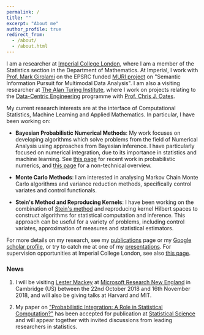 ```yaml
---
permalink: /
title: ""
excerpt: "About me"
author_profile: true
redirect_from: 
  - /about/
  - /about.html
---
```


I am a researcher at [Imperial College London](http://www.imperial.ac.uk/statistics/), where I am a member of the Statistics section in the Department of Mathematics. At Imperial, I work with [Prof. Mark Girolami](https://www.imperial.ac.uk/people/m.girolami) on the EPSRC funded [MURI project](http://vision.jhu.edu/infopursuit/) on "Semantic Information Pursuit for Multimodal Data Analysis". I am also a visiting researcher at [The Alan Turing Institute](https://www.turing.ac.uk/), where I work on projects relating to the [Data-Centric Engineering](https://www.turing.ac.uk/research/research-programmes/data-centric-engineering) programme with [Prof. Chris J. Oates](http://oates.work/). 

My current research interests are at the interface of Computational Statistics, Machine Learning and Applied Mathematics. In particular, I have been working on:

* **Bayesian Probabilistic Numerical Methods**: My work focuses on developing algorithms which solve problems from the field of Numerical Analysis using approaches from Bayesian inference. I have particularly focused on numerical integration, due to its importance in statistics and machine learning. See [this page](http://probabilistic-numerics.org/) for recent work in probabilistic numerics, and [this page](https://www.turing.ac.uk/research/research-projects/probabilistic-numerics) for a non-technical overview.

* **Monte Carlo Methods**: I am interested in analysing Markov Chain Monte Carlo algorithms and variance reduction methods, specifically control variates and control functionals.

* **Stein's Method and Reproducing Kernels**: I have been working on the combination of [Stein's method](https://sites.google.com/site/steinsmethod/home) and reproducing kernel Hilbert spaces to construct algorithms for statistical computation and inference. This approach can be useful for a variety of problems, including control variates, approximation of measures and statistical estimators.

For more details on my research, see my [publications](https://fxbriol.github.io/papers/) page or my [Google scholar profile](https://scholar.google.co.uk/citations?user=yLBYtAwAAAAJ&hl=en), or try to catch me at one of my [presentations](https://fxbriol.github.io/presentations/). For supervision opportunities at Imperial College London, see also [this page](https://fxbriol.github.io/supervision/).

### News

1. I will be visiting [Lester Mackey](https://web.stanford.edu/~lmackey/) at [Microsoft Research New England](https://www.microsoft.com/en-us/research/lab/microsoft-research-new-england/) in Cambridge (US) between the 22nd October 2018 and 16th November 2018, and will also be giving talks at Harvard and MIT. 

1. My paper on ["Probabilistic Integration: A Role in Statistical Computation?"](https://arxiv.org/abs/1512.00933) has been accepted for publication at [Statistical Science](https://projecteuclid.org/euclid.ss) and will appear together with invited discussions from leading researchers in statistics.

